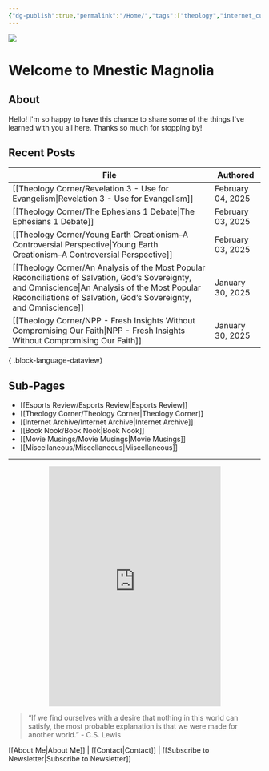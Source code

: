 ```yaml
---
{"dg-publish":true,"permalink":"/Home/","tags":["theology","internet_culture","books","movies","miscellaneous","esports","gardenEntry","gardenEntry","gardenEntry"]}
---
```


![](https://i.imgur.com/Gwb8h2a.jpeg)
# Welcome to Mnestic Magnolia
## About
Hello! I'm so happy to have this chance to share some of the things I've learned with you all here. Thanks so much for stopping by!
## Recent Posts

| File                                                                                                                                                                                                                      | Authored          |
| ------------------------------------------------------------------------------------------------------------------------------------------------------------------------------------------------------------------------- | ----------------- |
| [[Theology Corner/Revelation 3 - Use for Evangelism\|Revelation 3 - Use for Evangelism]]                                                                                                                               | February 04, 2025 |
| [[Theology Corner/The Ephesians 1 Debate\|The Ephesians 1 Debate]]                                                                                                                                                     | February 03, 2025 |
| [[Theology Corner/Young Earth Creationism–A Controversial Perspective\|Young Earth Creationism–A Controversial Perspective]]                                                                                           | February 03, 2025 |
| [[Theology Corner/An Analysis of the Most Popular Reconciliations of Salvation, God’s Sovereignty, and Omniscience\|An Analysis of the Most Popular Reconciliations of Salvation, God’s Sovereignty, and Omniscience]] | January 30, 2025  |
| [[Theology Corner/NPP - Fresh Insights Without Compromising Our Faith\|NPP - Fresh Insights Without Compromising Our Faith]]                                                                                           | January 30, 2025  |

{ .block-language-dataview}
## Sub-Pages

- [[Esports Review/Esports Review\|Esports Review]]
- [[Theology Corner/Theology Corner\|Theology Corner]]
- [[Internet Archive/Internet Archive\|Internet Archive]]
- [[Book Nook/Book Nook\|Book Nook]]
- [[Movie Musings/Movie Musings\|Movie Musings]]
- [[Miscellaneous/Miscellaneous\|Miscellaneous]]

---

<div style="display: flex; justify-content: center;">
  <iframe src="https://i.giphy.com/media/v1.Y2lkPTc5MGI3NjExaWRla25sNDhkNW00MXNyeTgzY3Z1NnlqdmszZjVsYTc4amRrdWtiZyZlcD12MV9pbnRlcm5hbF9naWZfYnlfaWQmY3Q9Zw/ayBZf3xVtT74Q/giphy.gif" 
          width="343" height="480" frameBorder="0" allowFullScreen></iframe>
</div>

> “If we find ourselves with a desire that nothing in this world can satisfy, the most probable explanation is that we were made for another world.” - C.S. Lewis

[[About Me\|About Me]] | [[Contact\|Contact]] | [[Subscribe to Newsletter\|Subscribe to Newsletter]]